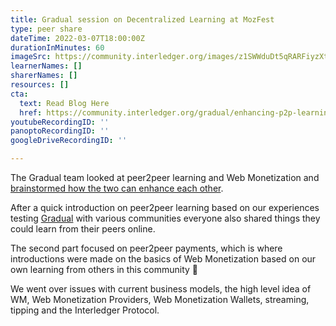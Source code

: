 ```yaml
---
title: Gradual session on Decentralized Learning at MozFest
type: peer share
dateTime: 2022-03-07T18:00:00Z
durationInMinutes: 60
imageSrc: https://community.interledger.org/images/z1SWWduDt5qRARFiyzXtJ4Up7px6mm4b0GKNaisSvyY/w:880/mb:500000/ar:1/aHR0cHM6Ly9jb21t/dW5pdHkuaW50ZXJs/ZWRnZXIub3JnL3Jl/bW90ZWltYWdlcy91/cGxvYWRzL2FydGlj/bGVzLzd4bnphYmN1/ZDc3YWRoYWk4empk/LmpwZw
learnerNames: []
sharerNames: []
resources: []
cta:
  text: Read Blog Here
  href: https://community.interledger.org/gradual/enhancing-p2p-learning-with-p2p-payments-lf1
youtubeRecordingID: ''
panoptoRecordingID: ''
googleDriveRecordingID: ''

---
```

The Gradual team looked at peer2peer learning and Web Monetization and [brainstormed how the two can enhance each other](https://schedule.mozillafestival.org/session/SBEDAF-1).

After a quick introduction on peer2peer learning based on our experiences testing [Gradual](https://www.gradu.al/) with various communities everyone also shared things they could learn from their peers online.

The second part focused on peer2peer payments, which is where introductions were made on the basics of Web Monetization based on our own learning from others in this community 🧡

We went over issues with current business models, the high level idea of WM, Web Monetization Providers, Web Monetization Wallets, streaming, tipping and the Interledger Protocol.